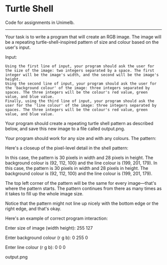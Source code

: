 # Turtle Shell
Code for assignments in Unimelb.

---

Your task is to write a program that will create an RGB image. The image will be a repeating turtle-shell-inspired pattern of size and colour based on the user's input.

Input:

    Using the first line of input, your program should ask the user for the size of the image: two integers separated by a space. The first integer will be the image's width, and the second will be the image's height.
    Using the second line of input, your program should ask the user for the 'background colour' of the image: three integers separated by spaces. The three integers will be the colour's red value, green value, and blue value.
    Finally, using the third line of input, your program should ask the user for the 'line colour' of the image: three integers separated by spaces. The three integers will be the colour's red value, green value, and blue value.

Your program should create a repeating turtle shell pattern as described below, and save this new image to a file called output.png.

Your program should work for any size and with any colours.
The pattern:

Here's a closeup of the pixel-level detail in the shell pattern:

In this case, the pattern is 30 pixels in width and 28 pixels in height. The background colour is (92, 112, 100) and the line colour is (199, 201, 179).
In this case, the pattern is 30 pixels in width and 28 pixels in height. The background colour is (92, 112, 100) and the line colour is (199, 201, 179).

The top left corner of the pattern will be the same for every image—that's where the pattern starts. The pattern continues from there as many times as it takes to fill up the whole image size.

Notice that the pattern might not line up nicely with the bottom edge or the right edge, and that's okay.

Here's an example of correct program interaction:

Enter size of image (width height): 255 127

Enter background colour (r g b): 0 255 0

Enter line colour (r g b): 0 0 0

output.png
